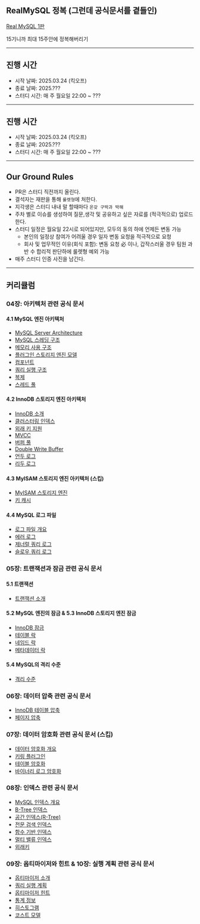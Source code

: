 ## RealMySQL 정복 (그런데 공식문서를 곁들인)

[Real MySQL 1판](https://product.kyobobook.co.kr/detail/S000001766482)

15기니까 최대 15주안에 정복해버리기

---

## 진행 시간

* 시작 날짜: 2025.03.24 (킥오프)
* 종료 날짜: 2025.???
* 스터디 시간: 매 주 월요일 22:00 ~ ???

---

## 진행 시간

* 시작 날짜: 2025.03.24 (킥오프)
* 종료 날짜: 2025.???
* 스터디 시간: 매 주 월요일 22:00 ~ ???

---

## Our Ground Rules

- PR은 스터디 직전까지 올린다.
- 결석자는 재판을 통해 `룰렛형`에 처한다.
- 지각생은 스터디 내내 말 할때마다 `온갖 구박과 박해`
- 주차 별로 이슈를 생성하여 질문,생각 및 공유하고 싶은 자료를 (적극적으로) 업로드한다.
- 스터디 일정은 월요일 22시로 되어있지만, 모두의 동의 하에 언제든 변동 가능
  - 본인의 일정상 참여가 어려울 경우 일자 변동 요청을 적극적으로 요청
  - 회사 및 업무적인 이유(회식 포함): 변동 요청 必 이나, 갑작스러울 경우 팀원 과반 수 합리적 판단하에 룰렛형 예외 가능
- 매주 스터디 인증 사진을 남긴다.

---

## 커리큘럼

### 04장: 아키텍처 관련 공식 문서

#### 4.1 MySQL 엔진 아키텍처
- [MySQL Server Architecture](https://dev.mysql.com/doc/refman/8.0/en/mysqld-server.html)
- [MySQL 스레딩 구조](https://dev.mysql.com/doc/refman/8.0/en/thread-pool.html)
- [메모리 사용 구조](https://dev.mysql.com/doc/refman/8.0/en/memory-use.html)
- [플러그인 스토리지 엔진 모델](https://dev.mysql.com/doc/refman/8.0/en/storage-engines.html)
- [컴포넌트](https://dev.mysql.com/doc/refman/8.0/en/server-components.html)
- [쿼리 실행 구조](https://dev.mysql.com/doc/refman/8.0/en/query-cache.html)
- [복제](https://dev.mysql.com/doc/refman/8.0/en/replication.html)
- [스레드 풀](https://dev.mysql.com/doc/refman/8.0/en/thread-pool.html)

#### 4.2 InnoDB 스토리지 엔진 아키텍처
- [InnoDB 소개](https://dev.mysql.com/doc/refman/8.0/en/innodb-introduction.html)
- [클러스터링 인덱스](https://dev.mysql.com/doc/refman/8.0/en/innodb-index-types.html)
- [외래 키 지원](https://dev.mysql.com/doc/refman/8.0/en/innodb-foreign-key-constraints.html)
- [MVCC](https://dev.mysql.com/doc/refman/8.0/en/innodb-multi-versioning.html)
- [버퍼 풀](https://dev.mysql.com/doc/refman/8.0/en/innodb-buffer-pool.html)
- [Double Write Buffer](https://dev.mysql.com/doc/refman/8.0/en/innodb-doublewrite-buffer.html)
- [언두 로그](https://dev.mysql.com/doc/refman/8.0/en/innodb-undo-logs.html)
- [리두 로그](https://dev.mysql.com/doc/refman/8.0/en/innodb-redo-log.html)

#### 4.3 MyISAM 스토리지 엔진 아키텍처 (스킵)
- [MyISAM 스토리지 엔진](https://dev.mysql.com/doc/refman/8.0/en/myisam-storage-engine.html)
- [키 캐시](https://dev.mysql.com/doc/refman/8.0/en/myisam-key-cache.html)

#### 4.4 MySQL 로그 파일
- [로그 파일 개요](https://dev.mysql.com/doc/refman/8.0/en/server-logs.html)
- [에러 로그](https://dev.mysql.com/doc/refman/8.0/en/error-log.html)
- [제너럴 쿼리 로그](https://dev.mysql.com/doc/refman/8.0/en/query-log.html)
- [슬로우 쿼리 로그](https://dev.mysql.com/doc/refman/8.0/en/slow-query-log.html)

### 05장: 트랜잭션과 잠금 관련 공식 문서

#### 5.1 트랜잭션
- [트랜잭션 소개](https://dev.mysql.com/doc/refman/8.0/en/innodb-transaction-model.html)

#### 5.2 MySQL 엔진의 잠금 & 5.3 InnoDB 스토리지 엔진 잠금
- [InnoDB 잠금](https://dev.mysql.com/doc/refman/8.0/en/innodb-locking.html)
- [테이블 락](https://dev.mysql.com/doc/refman/8.0/en/lock-tables.html)
- [네임드 락](https://dev.mysql.com/doc/refman/8.0/en/locking-functions.html)
- [메타데이터 락](https://dev.mysql.com/doc/refman/8.0/en/metadata-locking.html)

#### 5.4 MySQL의 격리 수준
- [격리 수준](https://dev.mysql.com/doc/refman/8.0/en/innodb-transaction-isolation-levels.html)

### 06장: 데이터 압축 관련 공식 문서
- [InnoDB 테이블 압축](https://dev.mysql.com/doc/refman/8.0/en/innodb-table-compression.html)
- [페이지 압축](https://dev.mysql.com/doc/refman/8.0/en/innodb-page-compression.html)

### 07장: 데이터 암호화 관련 공식 문서 (스킵)
- [데이터 암호화 개요](https://dev.mysql.com/doc/refman/8.0/en/encryption.html)
- [키링 플러그인](https://dev.mysql.com/doc/refman/8.0/en/keyring.html)
- [테이블 암호화](https://dev.mysql.com/doc/refman/8.0/en/innodb-data-encryption.html)
- [바이너리 로그 암호화](https://dev.mysql.com/doc/refman/8.0/en/binary-log-encryption.html)

### 08장: 인덱스 관련 공식 문서
- [MySQL 인덱스 개요](https://dev.mysql.com/doc/refman/8.0/en/optimization-indexes.html)
- [B-Tree 인덱스](https://dev.mysql.com/doc/refman/8.0/en/index-btree-hash.html)
- [공간 인덱스(R-Tree)](https://dev.mysql.com/doc/refman/8.0/en/spatial-types.html)
- [전문 검색 인덱스](https://dev.mysql.com/doc/refman/8.0/en/fulltext-search.html)
- [함수 기반 인덱스](https://dev.mysql.com/doc/refman/8.0/en/create-index.html#create-index-functional-key-parts)
- [멀티 밸류 인덱스](https://dev.mysql.com/doc/refman/8.0/en/create-index.html#create-index-multi-valued)
- [외래키](https://dev.mysql.com/doc/refman/8.0/en/create-table-foreign-keys.html)

### 09장: 옵티마이저와 힌트 & 10장: 실행 계획 관련 공식 문서
- [옵티마이저 소개](https://dev.mysql.com/doc/refman/8.0/en/optimizer-overview.html)
- [쿼리 실행 계획](https://dev.mysql.com/doc/refman/8.0/en/execution-plan-information.html)
- [옵티마이저 힌트](https://dev.mysql.com/doc/refman/8.0/en/optimizer-hints.html)
- [통계 정보](https://dev.mysql.com/doc/refman/8.0/en/optimizer-statistics.html)
- [히스토그램](https://dev.mysql.com/doc/refman/8.0/en/optimizer-statistics.html#optimizer-statistics-histogram)
- [코스트 모델](https://dev.mysql.com/doc/refman/8.0/en/cost-model.html)